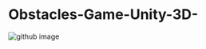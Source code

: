 # Obstacles-Game-Unity-3D-

![github image](https://user-images.githubusercontent.com/23399574/170560996-3363c3f7-feef-4886-b99b-d19ce1fe8c07.PNG)
